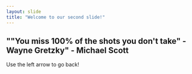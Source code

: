 ```yaml
---
layout: slide
title: "Welcome to our second slide!"
---
```

## ""You miss 100% of the shots you don't take" - Wayne Gretzky" - Michael Scott
Use the left arrow to go back!

